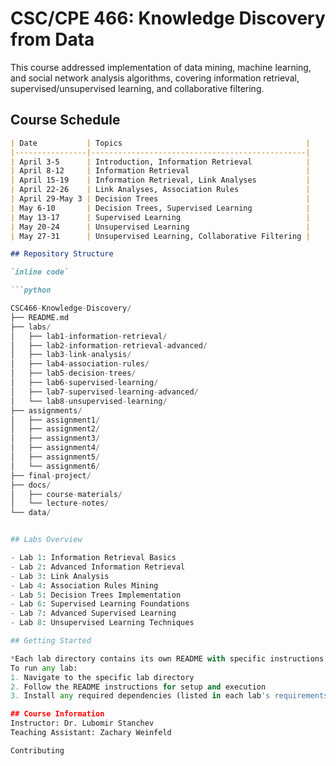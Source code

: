 # CSC/CPE 466: Knowledge Discovery from Data

This course addressed implementation of data mining, machine learning, and social network analysis algorithms, covering information retrieval, supervised/unsupervised learning, and collaborative filtering.


## Course Schedule

```markdown
| Date           | Topics                                         |
|----------------|------------------------------------------------|
| April 3-5      | Introduction, Information Retrieval            |
| April 8-12     | Information Retrieval                          |
| April 15-19    | Information Retrieval, Link Analyses           |
| April 22-26    | Link Analyses, Association Rules               |
| April 29-May 3 | Decision Trees                                 |
| May 6-10       | Decision Trees, Supervised Learning            |
| May 13-17      | Supervised Learning                            |
| May 20-24      | Unsupervised Learning                          |
| May 27-31      | Unsupervised Learning, Collaborative Filtering |

## Repository Structure

`inline code`

```python

CSC466-Knowledge-Discovery/
├── README.md
├── labs/
│   ├── lab1-information-retrieval/
│   ├── lab2-information-retrieval-advanced/
│   ├── lab3-link-analysis/
│   ├── lab4-association-rules/
│   ├── lab5-decision-trees/
│   ├── lab6-supervised-learning/
│   ├── lab7-supervised-learning-advanced/
│   └── lab8-unsupervised-learning/
├── assignments/
│   ├── assignment1/
│   ├── assignment2/
│   ├── assignment3/
│   ├── assignment4/
│   ├── assignment5/
│   └── assignment6/
├── final-project/
├── docs/
│   ├── course-materials/
│   └── lecture-notes/
└── data/


## Labs Overview

- Lab 1: Information Retrieval Basics
- Lab 2: Advanced Information Retrieval
- Lab 3: Link Analysis
- Lab 4: Association Rules Mining
- Lab 5: Decision Trees Implementation
- Lab 6: Supervised Learning Foundations
- Lab 7: Advanced Supervised Learning
- Lab 8: Unsupervised Learning Techniques

## Getting Started

*Each lab directory contains its own README with specific instructions, requirements, and implementation details.*
To run any lab:
1. Navigate to the specific lab directory
2. Follow the README instructions for setup and execution
3. Install any required dependencies (listed in each lab's requirements.txt)

## Course Information
Instructor: Dr. Lubomir Stanchev
Teaching Assistant: Zachary Weinfeld

Contributing
